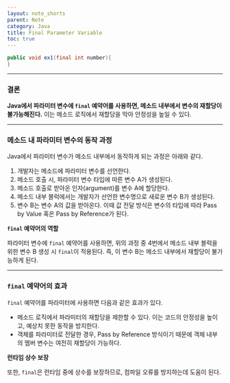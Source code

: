 ```yaml
---
layout: note_shorts
parent: Note
category: Java
title: Final Parameter Variable
toc: true
---
```


```java
public void ex1(final int number){
}
```

---

### 결론

**Java에서 파라미터 변수에 `final` 예약어를 사용하면, 메소드 내부에서 변수의 재할당이 불가능해진다.** 이는 메소드 로직에서 재할당을 막아 안정성을 높일 수 있다.

---

### 메소드 내 파라미터 변수의 동작 과정

Java에서 파라미터 변수가 메소드 내부에서 동작하게 되는 과정은 아래와 같다.

1. 개발자는 메소드에 파라미터 변수를 선언한다.
2. 메소드 호출 시, 파라미터 변수 타입에 따른 변수 A가 생성된다.
3. 메소드 호출로 받아온 인자(argument)를 변수 A에 할당한다.
4. 메소드 내부 블럭에서는 개발자가 선언한 변수명으로 새로운 변수 B가 생성된다.
5. 변수 B는 변수 A의 값을 받아온다. 이때 값 전달 방식은 변수의 타입에 따라 Pass by Value 혹은 Pass by Reference가 된다.

**`final` 예약어의 역할**

파라미터 변수에 `final` 예약어를 사용하면, 위의 과정 중 4번에서 메소드 내부 블럭을 위한 변수 B 생성 시 `final`이 적용된다. 즉, 이 변수 B는 메소드 내부에서 재할당이 불가능하게 된다.

---

### `final` 예약어의 효과

`final` 예약어를 파라미터에 사용하면 다음과 같은 효과가 있다.

- 메소드 로직에서 파라미터의 재할당을 제한할 수 있다. 이는 코드의 안정성을 높이고, 예상치 못한 동작을 방지한다.
- 객체를 파라미터로 전달한 경우, Pass by Reference 방식이기 때문에 객체 내부의 멤버 변수는 여전히 재할당이 가능하다.

**런타임 상수 보장**

또한, `final`은 런타임 중에 상수를 보장하므로, 컴파일 오류를 방지하는데 도움이 된다.
